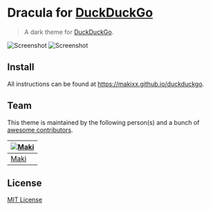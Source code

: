# Dracula for [DuckDuckGo](https://duckduckgo.com)

> A dark theme for [DuckDuckGo](https://duckduckgo.com).

![Screenshot](https://raw.githubusercontent.com/makixx/duckduckgo/master/firefox-1.png)
![Screenshot](https://raw.githubusercontent.com/makixx/duckduckgo/master/firefox-2.png)

## Install

All instructions can be found at <a href='https://git.maki.cat/dracula-for-ddg'>https://makixx.github.io/duckduckgo</a>.

## Team

This theme is maintained by the following person(s) and a bunch of [awesome contributors](https://github.com/dracula/template/graphs/contributors).

[![Maki](https://avatars0.githubusercontent.com/u/8362329?v=3&s=70)](https://github.com/makixx) |
--- |
[Maki](https://github.com/makixx) |

## License

[MIT License](./LICENSE)